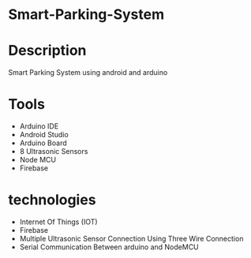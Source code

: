# Smart-Parking-System

# Description
  Smart Parking System using android and arduino
  
# Tools
  - Arduino IDE
  - Android Studio
  - Arduino Board
  - 8 Ultrasonic Sensors
  - Node MCU
  - Firebase
  
# technologies
  - Internet Of Things (IOT)
  - Firebase
  - Multiple Ultrasonic Sensor Connection Using Three Wire Connection
  - Serial Communication Between arduino and NodeMCU
  

